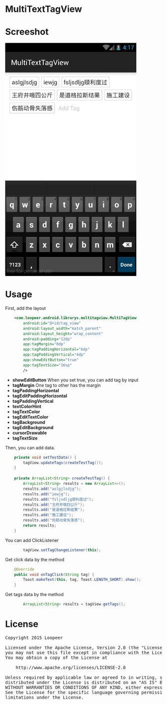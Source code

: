# MultiTextTagView

Screeshot
====
![](/screenshot/screenshot.gif)

Usage
====
First, add the layout
```xml
    <com.loopeer.android.librarys.multitagview.MultiTagView
        android:id="@+id/tag_view"
        android:layout_width="match_parent"
        android:layout_height="wrap_content"
        android:padding="12dp"
        app:tagMargin="6dp"
        app:tagPaddingHorizontal="6dp"
        app:tagPaddingVertical="4dp"
        app:showEditButton="true"
        app:tagTextSize="16sp"
        />
```
* **showEditButton** When you set true, you can add tag by input
* **tagMargin** One tag to other has the margin
* **tagPaddingHorizontal**
* **tagEditPaddingHorizontal** 
* **tagPaddingVertical** 
* **textColorHint** 
* **tagTextColor** 
* **tagEditTextColor** 
* **tagBackground** 
* **tagEditBackground** 
* **cursorDrawable** 
* **tagTextSize** 

Then, you can add data.
```java
    private void setTestData() {
        tagView.updateTags(createTestTag());
    }

    private ArrayList<String> createTestTag() {
        ArrayList<String> results = new ArrayList<>();
        results.add("aslgjlsdjg");
        results.add("iewjg");
        results.add("fsljsdljg顺利度过");
        results.add("王府井哦四公斤");
        results.add("是道格拉斯结果");
        results.add("施工建设");
        results.add("伤筋动骨失落感");
        return results;
    }
```
You can add ClickListener
```java
        tagView.setTagChangeListener(this);
```
Get click data by the method 
```java
    @Override
    public void onTagClick(String tag) {
        Toast.makeText(this, tag, Toast.LENGTH_SHORT).show();
    }
```
Get tags data by the method 
```java
        ArrayList<String> results = tagView.getTags();
```

License
====
<pre>
Copyright 2015 Loopeer

Licensed under the Apache License, Version 2.0 (the "License");
you may not use this file except in compliance with the License.
You may obtain a copy of the License at

    http://www.apache.org/licenses/LICENSE-2.0

Unless required by applicable law or agreed to in writing, software
distributed under the License is distributed on an "AS IS" BASIS,
WITHOUT WARRANTIES OR CONDITIONS OF ANY KIND, either express or implied.
See the License for the specific language governing permissions and
limitations under the License.
</pre>
